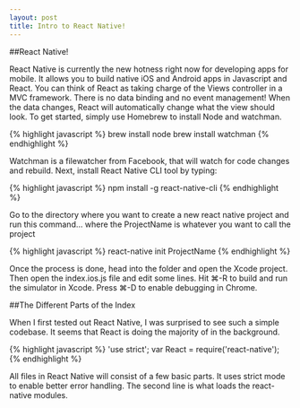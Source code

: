 ```yaml
---
layout: post
title: Intro to React Native!
---
```


##React Native!
<p>React Native is currently the new hotness right now for developing apps for mobile. It allows you to build native iOS and Android apps in Javascript and React. You can think of React as taking charge of the Views controller in a MVC framework. There is no data binding and no event management! When the data changes, React will automatically change what the view should look. To get started, simply use Homebrew to install Node and watchman.</p>

{% highlight javascript %}
brew install node
brew install watchman
{% endhighlight %}

<p>Watchman is a filewatcher from Facebook, that will watch for code changes and rebuild. Next, install React Native CLI tool by typing: </p>

{% highlight javascript %}
npm install -g react-native-cli
{% endhighlight %}

<p>Go to the directory where you want to create a new react native project and run this command... where the ProjectName is whatever you want to call the project</p>

{% highlight javascript %}
react-native init ProjectName
{% endhighlight %}

<p>Once the process is done, head into the folder and open the Xcode project.
Then open the index.ios.js file and edit some lines. Hit ⌘-R to build and run the simulator in Xcode. Press ⌘-D to enable debugging in Chrome.</p>

##The Different Parts of the Index
<p>When I first tested out React Native, I was surprised to see such a simple codebase. It seems that React is doing the majority of in the background.</p>

{% highlight javascript %}
'use strict';
var React = require('react-native');
{% endhighlight %}

<p>All files in React Native will consist of a few basic parts. It uses strict mode to enable better error handling. The second line is what loads the react-native modules.</p>

<p>










